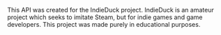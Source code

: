 This API was created for the IndieDuck project.
IndieDuck is an amateur project which seeks to imitate Steam, but for indie games and game developers.
This project was made purely in educational purposes.